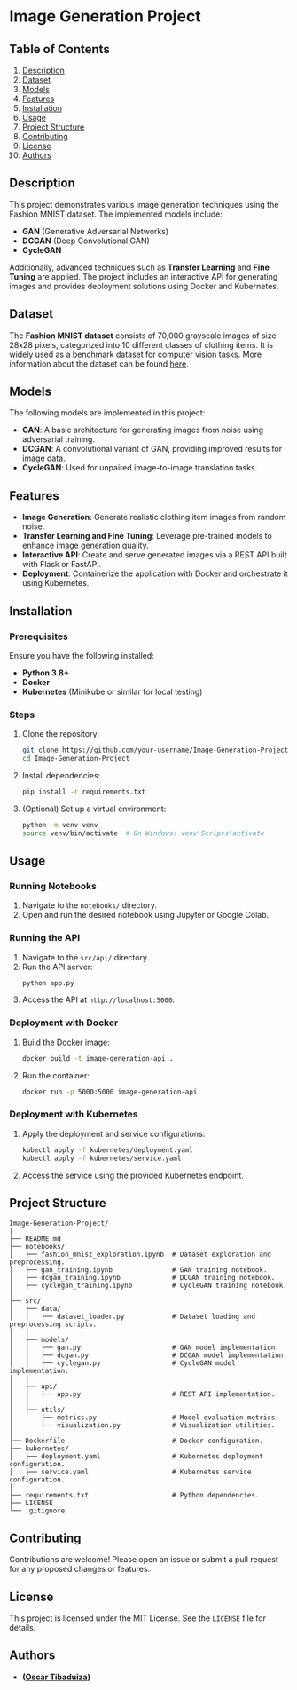 # Image Generation Project

## Table of Contents

1. [Description](#description)
2. [Dataset](#dataset)
3. [Models](#models)
4. [Features](#features)
5. [Installation](#installation)
6. [Usage](#usage)
7. [Project Structure](#project-structure)
8. [Contributing](#contributing)
9. [License](#license)
10. [Authors](#authors)

## Description

This project demonstrates various image generation techniques using the Fashion MNIST dataset. The implemented models include:

- **GAN** (Generative Adversarial Networks)
- **DCGAN** (Deep Convolutional GAN)
- **CycleGAN**

Additionally, advanced techniques such as **Transfer Learning** and **Fine Tuning** are applied. The project includes an interactive API for generating images and provides deployment solutions using Docker and Kubernetes.

## Dataset

The **Fashion MNIST dataset** consists of 70,000 grayscale images of size 28x28 pixels, categorized into 10 different classes of clothing items. It is widely used as a benchmark dataset for computer vision tasks. More information about the dataset can be found [here](https://github.com/zalandoresearch/fashion-mnist).

## Models

The following models are implemented in this project:

- **GAN**: A basic architecture for generating images from noise using adversarial training.
- **DCGAN**: A convolutional variant of GAN, providing improved results for image data.
- **CycleGAN**: Used for unpaired image-to-image translation tasks.

## Features

- **Image Generation**: Generate realistic clothing item images from random noise.
- **Transfer Learning and Fine Tuning**: Leverage pre-trained models to enhance image generation quality.
- **Interactive API**: Create and serve generated images via a REST API built with Flask or FastAPI.
- **Deployment**: Containerize the application with Docker and orchestrate it using Kubernetes.

## Installation

### Prerequisites

Ensure you have the following installed:

- **Python 3.8+**
- **Docker**
- **Kubernetes** (Minikube or similar for local testing)

### Steps

1. Clone the repository:
   ```bash
   git clone https://github.com/your-username/Image-Generation-Project.git
   cd Image-Generation-Project
   ```
2. Install dependencies:
   ```bash
   pip install -r requirements.txt
   ```
3. (Optional) Set up a virtual environment:
   ```bash
   python -m venv venv
   source venv/bin/activate  # On Windows: venv\Scripts\activate
   ```

## Usage

### Running Notebooks

1. Navigate to the `notebooks/` directory.
2. Open and run the desired notebook using Jupyter or Google Colab.

### Running the API

1. Navigate to the `src/api/` directory.
2. Run the API server:
   ```bash
   python app.py
   ```
3. Access the API at `http://localhost:5000`.

### Deployment with Docker

1. Build the Docker image:
   ```bash
   docker build -t image-generation-api .
   ```
2. Run the container:
   ```bash
   docker run -p 5000:5000 image-generation-api
   ```

### Deployment with Kubernetes

1. Apply the deployment and service configurations:
   ```bash
   kubectl apply -f kubernetes/deployment.yaml
   kubectl apply -f kubernetes/service.yaml
   ```
2. Access the service using the provided Kubernetes endpoint.

## Project Structure

```
Image-Generation-Project/
|
├── README.md
├── notebooks/
│   ├── fashion_mnist_exploration.ipynb  # Dataset exploration and preprocessing.
│   ├── gan_training.ipynb               # GAN training notebook.
│   ├── dcgan_training.ipynb             # DCGAN training notebook.
│   ├── cyclegan_training.ipynb          # CycleGAN training notebook.
│
├── src/
│   ├── data/
│   │   ├── dataset_loader.py            # Dataset loading and preprocessing scripts.
│   │
│   ├── models/
│   │   ├── gan.py                       # GAN model implementation.
│   │   ├── dcgan.py                     # DCGAN model implementation.
│   │   ├── cyclegan.py                  # CycleGAN model implementation.
│   │
│   ├── api/
│   │   ├── app.py                       # REST API implementation.
│   │
│   ├── utils/
│       ├── metrics.py                   # Model evaluation metrics.
│       ├── visualization.py             # Visualization utilities.
│
├── Dockerfile                           # Docker configuration.
├── kubernetes/
│   ├── deployment.yaml                  # Kubernetes deployment configuration.
│   ├── service.yaml                     # Kubernetes service configuration.
│
├── requirements.txt                     # Python dependencies.
├── LICENSE
└── .gitignore
```

## Contributing

Contributions are welcome! Please open an issue or submit a pull request for any proposed changes or features.

## License

This project is licensed under the MIT License. See the `LICENSE` file for details.

## Authors

- **([Oscar Tibaduiza](mailto:oscartibaduiza@hotmail.com))**


